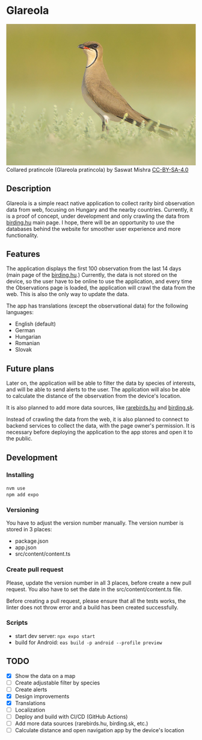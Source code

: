 # Glareola

![ ](src/assets/images/glareola_pratincola.png)  
Collared pratincole (Glareola pratincola) by Saswat Mishra
[CC-BY-SA-4.0](https://commons.wikimedia.org/wiki/Category:CC-BY-SA-4.0)

## Description

Glareola is a simple react native application to collect rarity bird
observation data from web, focusing on Hungary and the nearby countries.
Currently, it is a proof of concept, under development and only crawling
the data from [birding.hu](http://www.birding.hu) main page. I hope, there will be an
opportunity to use the databases behind the website for smoother user
experience and more functionality.

## Features

The application displays the first 100 observation from the last 14 days
(main page of the [birding.hu](http://www.birding.hu).) Currently, the data is not stored
on the device, so the user have to be online to use the application, and
every time the Observations page is loaded, the application will crawl the
data from the web. This is also the only way to update the data.

The app has translations (except the observational data) for the following languages:

- English (default)
- German
- Hungarian
- Romanian
- Slovak

## Future plans

Later on, the application will be able to filter the data by species of
interests, and will be able to send alerts to the user. The application
will also be able to calculate the distance of the observation from the
device's location.

It is also planned to add more data sources, like [rarebirds.hu](http://www.rarebirds.hu)
and [birding.sk](http://www.birding.sk).

Instead of crawling the data from the web, it is also planned to connect
to backend services to collect the data, with the page owner's permission.
It is necessary before deploying the application to the app stores and open
it to the public.

## Development

### Installing

`nvm use`  
`npm add expo`

### Versioning

You have to adjust the version number manually. The version number is
stored in 3 places:

- package.json
- app.json
- src/content/content.ts

### Create pull request

Please, update the version number in all 3 places, before create a new pull
request.
You also have to set the date in the src/content/content.ts file.

Before creating a pull request, please ensure that all the tests works, the linter
does not throw error and a build has been created successfully.

### Scripts

- start dev server: `npx expo start`
- build for Android: `eas build -p android --profile preview`

## TODO

- [x] Show the data on a map
- [ ] Create adjustable filter by species
- [ ] Create alerts
- [x] Design improvements
- [x] Translations
- [ ] Localization
- [ ] Deploy and build with CI/CD (GitHub Actions)
- [ ] Add more data sources (rarebirds.hu, birding.sk, etc.)
- [ ] Calculate distance and open navigation app by the device's location
